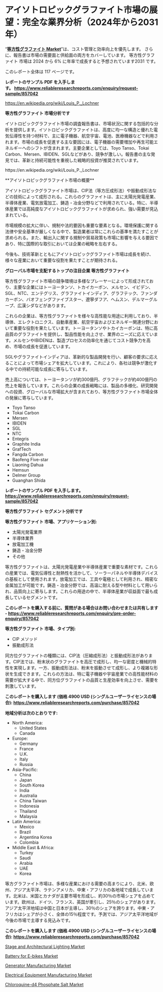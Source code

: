 <p><h1>アイソトロピックグラファイト市場の展望：完全な業界分析（2024年から2031年）</h1></p><p>&ldquo;<strong><a href="https://www.reliableresearchreports.com/isotropic-graphite-r857042?utm_campaign=110&utm_medium=9&utm_source=Github&utm_content=ia&utm_term=08102024&utm_id=isotropic-graphite">等方性グラファイト Market</a></strong>&rdquo;は、コスト管理と効率向上を優先します。 さらに、報告書は市場の需要面と供給面の両方をカバーしています。 等方性グラファイト 市場は 2024 から 6% に年率で成長すると予想されています2031 です。</p>
<p>このレポート全体は 117 ページです。</p>
<p><strong>レポートのサンプル PDF を入手します。&nbsp;<a href="https://www.reliableresearchreports.com/enquiry/request-sample/857042?utm_campaign=110&utm_medium=9&utm_source=Github&utm_content=ia&utm_term=08102024&utm_id=isotropic-graphite">https://www.reliableresearchreports.com/enquiry/request-sample/857042</a></strong></p>
<p><a href="https://en.wikipedia.org/wiki/Louis_P._Lochner?utm_campaign=110&utm_medium=9&utm_source=Github&utm_content=ia&utm_term=08102024&utm_id=isotropic-graphite">https://en.wikipedia.org/wiki/Louis_P._Lochner</a></p>
<p><strong>等方性グラファイト 市場分析です</strong></p>
<p><p>イソトロピックグラファイト市場の調査報告書は、市場状況に関する包括的な分析を提供します。イソトロピックグラファイトは、高度に均一な構造と優れた電気伝導性を持つ材料で、主に電子機器、航空宇宙、電池、医療機器などで利用されます。市場の成長を促進する主な要因には、電子機器の需要増加や再生可能エネルギーへのシフトが含まれます。主要企業としては、Toyo Tanso、Tokai Carbon、Mersen、IBIDEN、SGLなどがあり、競争が激しい。報告書の主な発見では、革新と持続可能性を重視した戦略的投資が推奨されています。</p></p>
<p>https://en.wikipedia.org/wiki/Louis_P._Lochner</p>
<p><p>**アイソトロピックグラファイト市場の概要**</p><p>アイソトロピックグラファイト市場は、CIP法（等方圧成形法）や振動成形法などの技術によって成形される。これらのグラファイトは、主に太陽光発電産業、半導体産業、電気放電加工、鋳造・冶金分野などで利用されている。特に、半導体産業では高純度なアイソトロピックグラファイトが求められ、強い需要が見込まれている。</p><p>市場規模の拡大に伴い、規制や法的要因も重要な要素となる。環境保護に関する法律や安全基準が厳しくなる中で、製造業者は常にこれらの基準を満たすことが求められる。また、輸出入に関する規制や貿易政策も市場に影響を与える要因であり、特に国際的な取引においては企業の戦略を左右する。</p><p>今後も、技術革新とともにアイソトロピックグラファイト市場は成長を続け、様々な産業において重要な役割を果たすことが期待される。</p></p>
<p><strong>グローバル市場を支配するトップの注目企業 等方性グラファイト</strong></p>
<p><p>等方性グラファイト市場の競争環境は多様なプレーヤーによって形成されており、主要な企業にはトーヨータンソ、トカイカーボン、メルセン、イビデン、SGL、NTC、エンテグリス、グラファイトインディア、グラフテック、ファンダカーボン、バオフェングファイブスター、遼寧ダフア、ヘムスン、デルマーグループ、広漢シダなどがあります。</p><p>これらの企業は、等方性グラファイトを様々な高性能な用途に利用しており、半導体、エレクトロニクス、自動車産業、航空宇宙およびエネルギー関連分野において重要な役割を果たしています。トーヨータンソやトカイカーボンは、特に高品質のグラファイトを提供し、製品性能を向上させ、業界のニーズに応えています。メルセンやIBIDENは、製造プロセスの効率化を通じてコスト競争力を高め、市場の成長を促進しています。</p><p>SGLやグラファイトインディアは、革新的な製品開発を行い、顧客の要求に応えることによって市場シェアを拡大しています。これにより、各社は競争が激化する中での持続可能な成長に寄与しています。</p><p>売上高については、トーヨータンソが約300億円、グラフテックが約400億円の売上を報告しています。これらの企業の成長戦略には、製品の多様化、研究開発への投資、グローバルな市場拡大が含まれており、等方性グラファイト市場全体の発展に寄与しています。</p></p>
<p><ul><li>Toyo Tanso</li><li>Tokai Carbon</li><li>Mersen</li><li>IBIDEN</li><li>SGL</li><li>NTC</li><li>Entegris</li><li>Graphite India</li><li>GrafTech</li><li>Fangda Carbon</li><li>Baofeng Five-star</li><li>Liaoning Dahua</li><li>Hemsun</li><li>Delmer Group</li><li>Guanghan Shida</li></ul></p>
<p><strong>レポートのサンプル PDF を入手します。 <a href="https://www.reliableresearchreports.com/enquiry/request-sample/857042?utm_campaign=110&utm_medium=9&utm_source=Github&utm_content=ia&utm_term=08102024&utm_id=isotropic-graphite">https://www.reliableresearchreports.com/enquiry/request-sample/857042</a></strong></p>
<p><strong>等方性グラファイト セグメント分析です</strong></p>
<p><strong>等方性グラファイト 市場、アプリケーション別:</strong></p>
<p><ul><li>太陽光発電業界</li><li>半導体業界</li><li>放電加工機</li><li>鋳造・冶金分野</li><li>その他</li></ul></p>
<p><p>等方性グラファイトは、太陽光発電産業や半導体産業で重要な素材です。これらの産業では、電気伝導性と耐熱性を活かして、ソーラーパネルや半導体デバイスの基板として使用されます。放電加工では、工具や電極として利用され、精密な金属加工が可能です。鋳造・冶金分野では、高温に耐える型や材料として用いられ、品質向上に寄与します。これらの用途の中で、半導体産業が収益面で最も成長しているセグメントです。</p></p>
<p><strong>このレポートを購入する前に、質問がある場合はお問い合わせまたは共有します - <a href="https://www.reliableresearchreports.com/enquiry/pre-order-enquiry/857042?utm_campaign=110&utm_medium=9&utm_source=Github&utm_content=ia&utm_term=08102024&utm_id=isotropic-graphite">https://www.reliableresearchreports.com/enquiry/pre-order-enquiry/857042</a></strong></p>
<p><strong>等方性グラファイト 市場、タイプ別:</strong></p>
<p><ul><li>CIP メソッド</li><li>振動成形法</li></ul></p>
<p><p>同方位グラファイトの種類には、CIP法（圧縮成形法）と振動成形法があります。CIP法では、粉末状のグラファイトを高圧で成形し、均一な密度と機械的特性を実現します。一方、振動成形法は、粉末を振動させて成形し、より複雑な形状を生成できます。これらの方法は、特に電子機器や宇宙産業での高性能材料の需要が拡大する中で、同方位グラファイトの品質と生産効率を向上させ、需要を刺激しています。</p></p>
<p><strong>このレポートを購入します (価格 4900 USD (シングルユーザーライセンスの場合): <a href="https://www.reliableresearchreports.com/purchase/857042?utm_campaign=110&utm_medium=9&utm_source=Github&utm_content=ia&utm_term=08102024&utm_id=isotropic-graphite">https://www.reliableresearchreports.com/purchase/857042</a></strong></p>
<p><strong>地域分析は次のとおりです:</strong></p>
<p><ul>
    <li>
        North America:
        <ul>
            <li>United States</li>
            <li>Canada</li>
        </ul>
    </li>
    <li>
        Europe:
        <ul>
            <li>Germany</li>
            <li>France</li>
            <li>U.K.</li>
            <li>Italy</li>
            <li>Russia</li>
        </ul>
    </li>
    <li>
        Asia-Pacific:
        <ul>
            <li>China</li>
            <li>Japan</li>
            <li>South Korea</li>
            <li>India</li>
            <li>Australia</li>
            <li>China Taiwan</li>
            <li>Indonesia</li>
            <li>Thailand</li>
            <li>Malaysia</li>
        </ul>
    </li>
    <li>
        Latin America:
        <ul>
            <li>Mexico</li>
            <li>Brazil</li>
            <li>Argentina Korea</li>
            <li>Colombia</li>
        </ul>
    </li>
    <li>
        Middle East & Africa:
        <ul>
            <li>Turkey</li>
            <li>Saudi</li>
            <li>Arabia</li>
            <li>UAE</li>
            <li>Korea</li>
        </ul>
    </li>
    </ul></p>
<p><p>等方グラファイト市場は、多様な産業における需要の高まりにより、北米、欧州、アジア太平洋、ラテンアメリカ、中東・アフリカの各地域で成長しています。北米は、米国とカナダが主要市場を形成し、約30％の市場シェアを占めています。欧州は、ドイツ、フランス、英国が牽引し、25％のシェアがあります。アジア太平洋地域は中国と日本が主導し、30％のシェアを誇ります。中東・アフリカはシェアが小さく、全体の15％程度です。予測では、アジア太平洋地域が今後の市場で主導する見込みです。</p></p>
<p><strong>このレポートを購入します (価格 4900 USD (シングルユーザーライセンスの場合): <a href="https://www.reliableresearchreports.com/purchase/857042?utm_campaign=110&utm_medium=9&utm_source=Github&utm_content=ia&utm_term=08102024&utm_id=isotropic-graphite">https://www.reliableresearchreports.com/purchase/857042</a></strong></p>
<p><p><a href="https://issuu.com/reportprime-2/docs/stage-and-architectural-lighting-ma_425b97cb0f2c6c?utm_campaign=110&utm_medium=9&utm_source=Github&utm_content=ia&utm_term=08102024&utm_id=isotropic-graphite">Stage and Architectural Lighting Market</a></p><p><a href="https://issuu.com/reportprime-2/docs/battery-for-e-bikes-market-size-203_89b2e2bc356e40?utm_campaign=110&utm_medium=9&utm_source=Github&utm_content=ia&utm_term=08102024&utm_id=isotropic-graphite">Battery for E-bikes Market</a></p><p><a href="https://www.linkedin.com/pulse/strategic-market-insights-global-generator-manufacturing-10xhf?utm_campaign=110&utm_medium=9&utm_source=Github&utm_content=ia&utm_term=08102024&utm_id=isotropic-graphite">Generator Manufacturing Market</a></p><p><a href="https://www.linkedin.com/pulse/disruption-innovation-electrical-equipment-manufacturing-t02rf?utm_campaign=110&utm_medium=9&utm_source=Github&utm_content=ia&utm_term=08102024&utm_id=isotropic-graphite">Electrical Equipment Manufacturing Market</a></p><p><a href="https://github.com/RunaHaque64/Market-Research-Report-List-1/blob/main/chloroquine-d4-phosphate-salt-market.md?utm_campaign=110&utm_medium=9&utm_source=Github&utm_content=ia&utm_term=08102024&utm_id=isotropic-graphite">Chloroquine-d4 Phosphate Salt Market</a></p></p>
